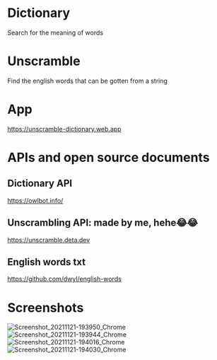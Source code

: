# Dictionary

Search for the meaning of words

# Unscramble

Find the english words that can be gotten from a string

# App

https://unscramble-dictionary.web.app

# APIs and open source documents

## Dictionary API
https://owlbot.info/

## Unscrambling API: made by me, hehe😂😂
https://unscramble.deta.dev

## English words txt
https://github.com/dwyl/english-words

# Screenshots

![Screenshot_20211121-193950_Chrome](https://user-images.githubusercontent.com/72974286/142774860-feb24f69-2d9c-4e26-80c4-380ee3911a62.jpg)
![Screenshot_20211121-193944_Chrome](https://user-images.githubusercontent.com/72974286/142774857-d8c6bb92-ac73-444b-97cf-7d343475df1f.jpg)
![Screenshot_20211121-194016_Chrome](https://user-images.githubusercontent.com/72974286/142774849-2300fc22-71e3-4006-b4e0-64c7d5050e6f.jpg)
![Screenshot_20211121-194030_Chrome](https://user-images.githubusercontent.com/72974286/142774845-8f3a5acc-b03c-4c69-b9ed-7a84fc410d7d.jpg)
